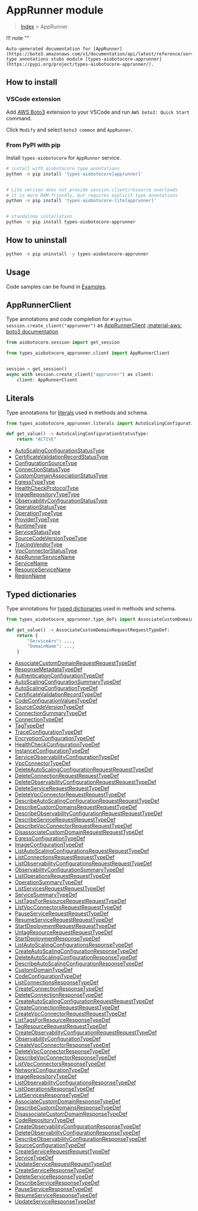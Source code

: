 # AppRunner module

> [Index](../README.md) > AppRunner


!!! note ""

    Auto-generated documentation for [AppRunner](https://boto3.amazonaws.com/v1/documentation/api/latest/reference/services/apprunner.html#AppRunner)
    type annotations stubs module [types-aiobotocore-apprunner](https://pypi.org/project/types-aiobotocore-apprunner/).

## How to install

### VSCode extension

Add [AWS Boto3](https://marketplace.visualstudio.com/items?itemName=Boto3typed.boto3-ide)
extension to your VSCode and run `AWS boto3: Quick Start` command.

Click `Modify` and select `boto3 common` and `AppRunner`.

### From PyPI with pip

Install `types-aiobotocore` for `AppRunner` service.

```bash
# install with aiobotocore type annotations
python -m pip install 'types-aiobotocore[apprunner]'


# Lite version does not provide session.client/resource overloads
# it is more RAM-friendly, but requires explicit type annotations
python -m pip install 'types-aiobotocore-lite[apprunner]'


# standalone installation
python -m pip install types-aiobotocore-apprunner
```



## How to uninstall

```bash
python -m pip uninstall -y types-aiobotocore-apprunner
```

## Usage

Code samples can be found in [Examples](./usage.md).

## AppRunnerClient

Type annotations and code completion for  `#!python session.create_client("apprunner")` as [AppRunnerClient](./client.md)
[:material-aws: boto3 documentation](https://boto3.amazonaws.com/v1/documentation/api/latest/reference/services/apprunner.html#AppRunner.Client)

```python title="Usage example"
from aiobotocore.session import get_session

from types_aiobotocore_apprunner.client import AppRunnerClient


session = get_session()
async with session.create_client("apprunner") as client:
    client: AppRunnerClient
```








## Literals

Type annotations for [literals](./literals.md) used in methods and schema.

```python title="Usage example"
from types_aiobotocore_apprunner.literals import AutoScalingConfigurationStatusType

def get_value() -> AutoScalingConfigurationStatusType:
    return "ACTIVE"
```

- [AutoScalingConfigurationStatusType](./literals.md#autoscalingconfigurationstatustype)
- [CertificateValidationRecordStatusType](./literals.md#certificatevalidationrecordstatustype)
- [ConfigurationSourceType](./literals.md#configurationsourcetype)
- [ConnectionStatusType](./literals.md#connectionstatustype)
- [CustomDomainAssociationStatusType](./literals.md#customdomainassociationstatustype)
- [EgressTypeType](./literals.md#egresstypetype)
- [HealthCheckProtocolType](./literals.md#healthcheckprotocoltype)
- [ImageRepositoryTypeType](./literals.md#imagerepositorytypetype)
- [ObservabilityConfigurationStatusType](./literals.md#observabilityconfigurationstatustype)
- [OperationStatusType](./literals.md#operationstatustype)
- [OperationTypeType](./literals.md#operationtypetype)
- [ProviderTypeType](./literals.md#providertypetype)
- [RuntimeType](./literals.md#runtimetype)
- [ServiceStatusType](./literals.md#servicestatustype)
- [SourceCodeVersionTypeType](./literals.md#sourcecodeversiontypetype)
- [TracingVendorType](./literals.md#tracingvendortype)
- [VpcConnectorStatusType](./literals.md#vpcconnectorstatustype)
- [AppRunnerServiceName](./literals.md#apprunnerservicename)
- [ServiceName](./literals.md#servicename)
- [ResourceServiceName](./literals.md#resourceservicename)
- [RegionName](./literals.md#regionname)




## Typed dictionaries

Type annotations for [typed dictionaries](./type_defs.md) used in methods and schema.

```python title="Usage example"
from types_aiobotocore_apprunner.type_defs import AssociateCustomDomainRequestRequestTypeDef

def get_value() -> AssociateCustomDomainRequestRequestTypeDef:
    return {
        "ServiceArn": ...,
        "DomainName": ...,
    }
```

- [AssociateCustomDomainRequestRequestTypeDef](./type_defs.md#associatecustomdomainrequestrequesttypedef)
- [ResponseMetadataTypeDef](./type_defs.md#responsemetadatatypedef)
- [AuthenticationConfigurationTypeDef](./type_defs.md#authenticationconfigurationtypedef)
- [AutoScalingConfigurationSummaryTypeDef](./type_defs.md#autoscalingconfigurationsummarytypedef)
- [AutoScalingConfigurationTypeDef](./type_defs.md#autoscalingconfigurationtypedef)
- [CertificateValidationRecordTypeDef](./type_defs.md#certificatevalidationrecordtypedef)
- [CodeConfigurationValuesTypeDef](./type_defs.md#codeconfigurationvaluestypedef)
- [SourceCodeVersionTypeDef](./type_defs.md#sourcecodeversiontypedef)
- [ConnectionSummaryTypeDef](./type_defs.md#connectionsummarytypedef)
- [ConnectionTypeDef](./type_defs.md#connectiontypedef)
- [TagTypeDef](./type_defs.md#tagtypedef)
- [TraceConfigurationTypeDef](./type_defs.md#traceconfigurationtypedef)
- [EncryptionConfigurationTypeDef](./type_defs.md#encryptionconfigurationtypedef)
- [HealthCheckConfigurationTypeDef](./type_defs.md#healthcheckconfigurationtypedef)
- [InstanceConfigurationTypeDef](./type_defs.md#instanceconfigurationtypedef)
- [ServiceObservabilityConfigurationTypeDef](./type_defs.md#serviceobservabilityconfigurationtypedef)
- [VpcConnectorTypeDef](./type_defs.md#vpcconnectortypedef)
- [DeleteAutoScalingConfigurationRequestRequestTypeDef](./type_defs.md#deleteautoscalingconfigurationrequestrequesttypedef)
- [DeleteConnectionRequestRequestTypeDef](./type_defs.md#deleteconnectionrequestrequesttypedef)
- [DeleteObservabilityConfigurationRequestRequestTypeDef](./type_defs.md#deleteobservabilityconfigurationrequestrequesttypedef)
- [DeleteServiceRequestRequestTypeDef](./type_defs.md#deleteservicerequestrequesttypedef)
- [DeleteVpcConnectorRequestRequestTypeDef](./type_defs.md#deletevpcconnectorrequestrequesttypedef)
- [DescribeAutoScalingConfigurationRequestRequestTypeDef](./type_defs.md#describeautoscalingconfigurationrequestrequesttypedef)
- [DescribeCustomDomainsRequestRequestTypeDef](./type_defs.md#describecustomdomainsrequestrequesttypedef)
- [DescribeObservabilityConfigurationRequestRequestTypeDef](./type_defs.md#describeobservabilityconfigurationrequestrequesttypedef)
- [DescribeServiceRequestRequestTypeDef](./type_defs.md#describeservicerequestrequesttypedef)
- [DescribeVpcConnectorRequestRequestTypeDef](./type_defs.md#describevpcconnectorrequestrequesttypedef)
- [DisassociateCustomDomainRequestRequestTypeDef](./type_defs.md#disassociatecustomdomainrequestrequesttypedef)
- [EgressConfigurationTypeDef](./type_defs.md#egressconfigurationtypedef)
- [ImageConfigurationTypeDef](./type_defs.md#imageconfigurationtypedef)
- [ListAutoScalingConfigurationsRequestRequestTypeDef](./type_defs.md#listautoscalingconfigurationsrequestrequesttypedef)
- [ListConnectionsRequestRequestTypeDef](./type_defs.md#listconnectionsrequestrequesttypedef)
- [ListObservabilityConfigurationsRequestRequestTypeDef](./type_defs.md#listobservabilityconfigurationsrequestrequesttypedef)
- [ObservabilityConfigurationSummaryTypeDef](./type_defs.md#observabilityconfigurationsummarytypedef)
- [ListOperationsRequestRequestTypeDef](./type_defs.md#listoperationsrequestrequesttypedef)
- [OperationSummaryTypeDef](./type_defs.md#operationsummarytypedef)
- [ListServicesRequestRequestTypeDef](./type_defs.md#listservicesrequestrequesttypedef)
- [ServiceSummaryTypeDef](./type_defs.md#servicesummarytypedef)
- [ListTagsForResourceRequestRequestTypeDef](./type_defs.md#listtagsforresourcerequestrequesttypedef)
- [ListVpcConnectorsRequestRequestTypeDef](./type_defs.md#listvpcconnectorsrequestrequesttypedef)
- [PauseServiceRequestRequestTypeDef](./type_defs.md#pauseservicerequestrequesttypedef)
- [ResumeServiceRequestRequestTypeDef](./type_defs.md#resumeservicerequestrequesttypedef)
- [StartDeploymentRequestRequestTypeDef](./type_defs.md#startdeploymentrequestrequesttypedef)
- [UntagResourceRequestRequestTypeDef](./type_defs.md#untagresourcerequestrequesttypedef)
- [StartDeploymentResponseTypeDef](./type_defs.md#startdeploymentresponsetypedef)
- [ListAutoScalingConfigurationsResponseTypeDef](./type_defs.md#listautoscalingconfigurationsresponsetypedef)
- [CreateAutoScalingConfigurationResponseTypeDef](./type_defs.md#createautoscalingconfigurationresponsetypedef)
- [DeleteAutoScalingConfigurationResponseTypeDef](./type_defs.md#deleteautoscalingconfigurationresponsetypedef)
- [DescribeAutoScalingConfigurationResponseTypeDef](./type_defs.md#describeautoscalingconfigurationresponsetypedef)
- [CustomDomainTypeDef](./type_defs.md#customdomaintypedef)
- [CodeConfigurationTypeDef](./type_defs.md#codeconfigurationtypedef)
- [ListConnectionsResponseTypeDef](./type_defs.md#listconnectionsresponsetypedef)
- [CreateConnectionResponseTypeDef](./type_defs.md#createconnectionresponsetypedef)
- [DeleteConnectionResponseTypeDef](./type_defs.md#deleteconnectionresponsetypedef)
- [CreateAutoScalingConfigurationRequestRequestTypeDef](./type_defs.md#createautoscalingconfigurationrequestrequesttypedef)
- [CreateConnectionRequestRequestTypeDef](./type_defs.md#createconnectionrequestrequesttypedef)
- [CreateVpcConnectorRequestRequestTypeDef](./type_defs.md#createvpcconnectorrequestrequesttypedef)
- [ListTagsForResourceResponseTypeDef](./type_defs.md#listtagsforresourceresponsetypedef)
- [TagResourceRequestRequestTypeDef](./type_defs.md#tagresourcerequestrequesttypedef)
- [CreateObservabilityConfigurationRequestRequestTypeDef](./type_defs.md#createobservabilityconfigurationrequestrequesttypedef)
- [ObservabilityConfigurationTypeDef](./type_defs.md#observabilityconfigurationtypedef)
- [CreateVpcConnectorResponseTypeDef](./type_defs.md#createvpcconnectorresponsetypedef)
- [DeleteVpcConnectorResponseTypeDef](./type_defs.md#deletevpcconnectorresponsetypedef)
- [DescribeVpcConnectorResponseTypeDef](./type_defs.md#describevpcconnectorresponsetypedef)
- [ListVpcConnectorsResponseTypeDef](./type_defs.md#listvpcconnectorsresponsetypedef)
- [NetworkConfigurationTypeDef](./type_defs.md#networkconfigurationtypedef)
- [ImageRepositoryTypeDef](./type_defs.md#imagerepositorytypedef)
- [ListObservabilityConfigurationsResponseTypeDef](./type_defs.md#listobservabilityconfigurationsresponsetypedef)
- [ListOperationsResponseTypeDef](./type_defs.md#listoperationsresponsetypedef)
- [ListServicesResponseTypeDef](./type_defs.md#listservicesresponsetypedef)
- [AssociateCustomDomainResponseTypeDef](./type_defs.md#associatecustomdomainresponsetypedef)
- [DescribeCustomDomainsResponseTypeDef](./type_defs.md#describecustomdomainsresponsetypedef)
- [DisassociateCustomDomainResponseTypeDef](./type_defs.md#disassociatecustomdomainresponsetypedef)
- [CodeRepositoryTypeDef](./type_defs.md#coderepositorytypedef)
- [CreateObservabilityConfigurationResponseTypeDef](./type_defs.md#createobservabilityconfigurationresponsetypedef)
- [DeleteObservabilityConfigurationResponseTypeDef](./type_defs.md#deleteobservabilityconfigurationresponsetypedef)
- [DescribeObservabilityConfigurationResponseTypeDef](./type_defs.md#describeobservabilityconfigurationresponsetypedef)
- [SourceConfigurationTypeDef](./type_defs.md#sourceconfigurationtypedef)
- [CreateServiceRequestRequestTypeDef](./type_defs.md#createservicerequestrequesttypedef)
- [ServiceTypeDef](./type_defs.md#servicetypedef)
- [UpdateServiceRequestRequestTypeDef](./type_defs.md#updateservicerequestrequesttypedef)
- [CreateServiceResponseTypeDef](./type_defs.md#createserviceresponsetypedef)
- [DeleteServiceResponseTypeDef](./type_defs.md#deleteserviceresponsetypedef)
- [DescribeServiceResponseTypeDef](./type_defs.md#describeserviceresponsetypedef)
- [PauseServiceResponseTypeDef](./type_defs.md#pauseserviceresponsetypedef)
- [ResumeServiceResponseTypeDef](./type_defs.md#resumeserviceresponsetypedef)
- [UpdateServiceResponseTypeDef](./type_defs.md#updateserviceresponsetypedef)

